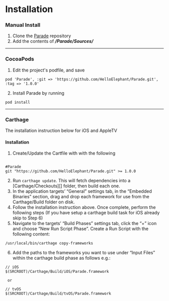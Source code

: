 # Installation

### Manual Install

1. Clone the [Parade](https://github.com/HelloElephant/Parade.git) repository
2. Add the contents of ***/Parade/Sources/***


****
### CocoaPods

1. Edit the project's podfile, and save

```
pod 'Parade', :git => 'https://github.com/HelloElephant/Parade.git', :tag => '1.0.0'
```
2. Install Parade by running

```
pod install
```
****
### Carthage

The installation instruction below for iOS and AppleTV

#### Installation

1. Create/Update the Cartfile with with the following

```

#Parade
git "https://github.com/HelloElephant/Parade.git" >= 1.0.0
```
2. Run `carthage update`. This will fetch dependencies into a [Carthage/Checkouts][] folder, then build each one.
3. In the application targets’ “General” settings tab, in the “Embedded Binaries” section, drag and drop each framework for use from the Carthage/Build folder on disk.
4. Follow the installation instruction above. Once complete, perform the following steps
(If you have setup a carthage build task for iOS already skip to Step 6)
5. Navigate to the targets’ “Build Phases” settings tab, click the “+” icon and choose “New Run Script Phase”. Create a Run Script with the following content:

```
/usr/local/bin/carthage copy-frameworks
```

6. Add the paths to the frameworks you want to use under “Input Files” within the carthage build phase as follows e.g.:

```
// iOS
$(SRCROOT)/Carthage/Build/iOS/Parade.framework

 or

// tvOS
$(SRCROOT)/Carthage/Build/tvOS/Parade.framework
```

